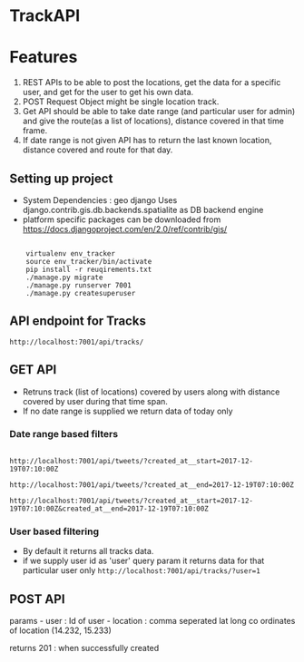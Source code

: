 # TrackAPI

# Features
1. REST APIs to be able to post the locations, get the data for a specific user, and get for the user to get his own data.
2. POST Request Object might be single location track.
3. Get API should be able to take date range (and particular user for admin) and give the route(as a list of locations), distance covered in that time frame.
4. If date range is not given API has to return the last known location, distance covered and route for that day.


## Setting up project
* System Dependencies : geo django 
Uses django.contrib.gis.db.backends.spatialite as DB backend engine
* platform specific packages can be downloaded from https://docs.djangoproject.com/en/2.0/ref/contrib/gis/


```

    virtualenv env_tracker
    source env_tracker/bin/activate
    pip install -r reuqirements.txt
    ./manage.py migrate
    ./manage.py runserver 7001
    ./manage.py createsuperuser
```
 

## API endpoint for Tracks

```
http://localhost:7001/api/tracks/
```


## GET API
- Retruns track (list of locations) covered by users along with distance covered by user during that time span.
- If no date range is supplied we return data of today only


### Date range based filters

```

http://localhost:7001/api/tweets/?created_at__start=2017-12-19T07:10:00Z

http://localhost:7001/api/tweets/?created_at__end=2017-12-19T07:10:00Z

http://localhost:7001/api/tweets/?created_at__start=2017-12-19T07:10:00Z&created_at__end=2017-12-19T07:10:00Z
```

### User based filtering

* By default it returns all tracks data.
* if we supply user id as 'user' query param it returns data for that particular user only
    ```http://localhost:7001/api/tracks/?user=1```


## POST API 

params
    - user : Id of user
    - location : comma seperated lat long co ordinates of location (14.232, 15.233)

returns
201 : when successfully created

